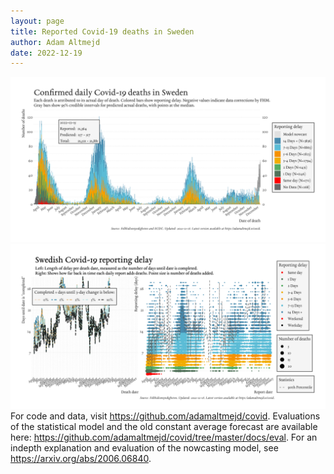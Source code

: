 ```yaml
---
layout: page
title: Reported Covid-19 deaths in Sweden
author: Adam Altmejd
date: 2022-12-19
---
```


![Graph of Swedish Covid-19 deaths with reporting delay.](deaths_lag_sweden_2022-12-19.png "Swedish Covid-19 deaths.")
![Graph of Swedish Covid-19 reporting delay in daily deaths.](lag_trend_sweden_2022-12-19.png "Trend in Swedish Covid-19 mortality reporting delay.")
For code and data, visit <https://github.com/adamaltmejd/covid>.
Evaluations of the statistical model and the old constant average forecast are available here: <https://github.com/adamaltmejd/covid/tree/master/docs/eval>.
For an indepth explanation and evaluation of the nowcasting model, see <https://arxiv.org/abs/2006.06840>.
